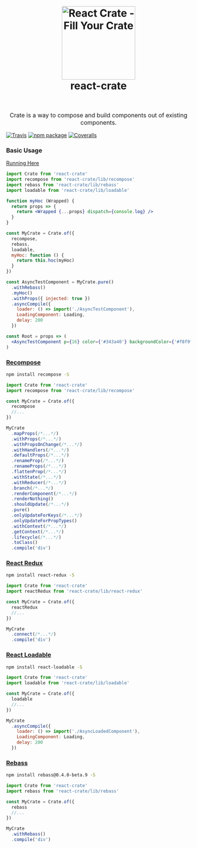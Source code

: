 <h1 align="center">
  <img src="https://cdn.rawgit.com/tkh44/react-crate/master/react-crate.png" alt="React Crate - Fill Your Crate" width="200">
  <br>
  react-crate
  <br>
  <br>
</h1>
<p align="center" style="font-size: 1rem;">Crate is a way to compose and build components out of existing components.</p>

[![Travis][build-badge]][build]
[![npm package][npm-badge]][npm]
[![Coveralls][coveralls-badge]][coveralls]

### Basic Usage

[Running Here](https://tkh44.github.io/react-crate/)

```jsx
import Crate from 'react-crate'
import recompose from 'react-crate/lib/recompose'
import rebass from 'react-crate/lib/rebass'
import loadable from 'react-crate/lib/loadable'

function myHoc (Wrapped) {
  return props => {
    return <Wrapped {...props} dispatch={console.log} />
  }
}

const MyCrate = Crate.of({
  recompose,
  rebass,
  loadable,
  myHoc: function () {
    return this.hoc(myHoc)
  }
})

const AsyncTestComponent = MyCrate.pure()
  .withRebass()
  .myHoc()
  .withProps({ injected: true })
  .asyncCompile({
    loader: () => import('./AsyncTestComponent'),
    LoadingComponent: Loading,
    delay: 200
  })

const Root = props => (
  <AsyncTestComponent p={16} color={'#343a40'} backgroundColor={'#f8f9fa'} />
)
```

### [Recompose](https://github.com/acdlite/recompose)

```bash
npm install recompose -S
```

```javascript
import Crate from 'react-crate'
import recompose from 'react-crate/lib/recompose'

const MyCrate = Crate.of({
  recompose
  //...
})

MyCrate
  .mapProps(/*...*/)
  .withProps(/*...*/)
  .withPropsOnChange(/*...*/)
  .withHandlers(/*...*/)
  .defaultProps(/*...*/)
  .renameProp(/*...*/)
  .renameProps(/*...*/)
  .flattenProp(/*...*/)
  .withState(/*...*/)
  .withReducer(/*...*/)
  .branch(/*...*/)
  .renderComponent(/*...*/)
  .renderNothing()
  .shouldUpdate(/*...*/)
  .pure()
  .onlyUpdateForKeys(/*...*/)
  .onlyUpdateForPropTypes()
  .withContext(/*...*/)
  .getContext(/*...*/)
  .lifecycle(/*...*/)
  .toClass()
  .compile('div')

```

### [React Redux](https://github.com/reactjs/react-redux)

```bash
npm install react-redux -S
```

```javascript
import Crate from 'react-crate'
import reactRedux from 'react-crate/lib/react-redux'

const MyCrate = Crate.of({
  reactRedux
  //...
})

MyCrate
  .connect(/*...*/)
  .compile('div')

```

### [React Loadable](https://github.com/thejameskyle/react-loadable)

```bash
npm install react-loadable -S
```

```javascript
import Crate from 'react-crate'
import loadable from 'react-crate/lib/loadable'

const MyCrate = Crate.of({
  loadable
  //...
})

MyCrate
  .asyncCompile({
    loader: () => import('./AsyncLoadedComponent'),
    LoadingComponent: Loading,
    delay: 200
  })

```

### [Rebass](https://rebass-beta.now.sh)

```bash
npm install rebass@0.4.0-beta.9 -S
```

```javascript
import Crate from 'react-crate'
import rebass from 'react-crate/lib/rebass'

const MyCrate = Crate.of({
  rebass
  //...
})

MyCrate
  .withRebass()
  .compile('div')

```

[build-badge]: https://img.shields.io/travis/user/repo/master.png?style=flat-square
[build]: https://travis-ci.org/user/repo

[npm-badge]: https://img.shields.io/npm/v/npm-package.png?style=flat-square
[npm]: https://www.npmjs.org/package/npm-package

[coveralls-badge]: https://img.shields.io/coveralls/user/repo/master.png?style=flat-square
[coveralls]: https://coveralls.io/github/user/repo
